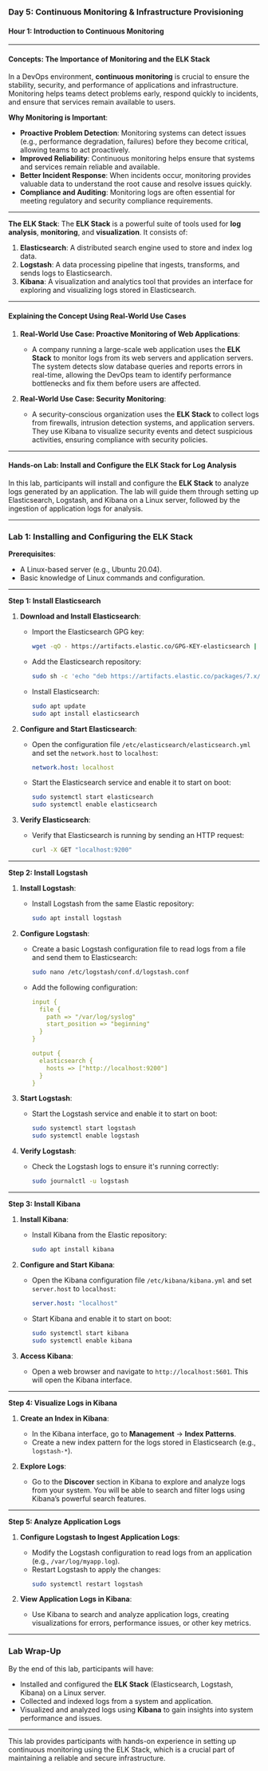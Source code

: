 ### **Day 5: Continuous Monitoring & Infrastructure Provisioning**

#### **Hour 1: Introduction to Continuous Monitoring**

---

#### **Concepts: The Importance of Monitoring and the ELK Stack**

In a DevOps environment, **continuous monitoring** is crucial to ensure the stability, security, and performance of applications and infrastructure. Monitoring helps teams detect problems early, respond quickly to incidents, and ensure that services remain available to users.

**Why Monitoring is Important**:
- **Proactive Problem Detection**: Monitoring systems can detect issues (e.g., performance degradation, failures) before they become critical, allowing teams to act proactively.
- **Improved Reliability**: Continuous monitoring helps ensure that systems and services remain reliable and available.
- **Better Incident Response**: When incidents occur, monitoring provides valuable data to understand the root cause and resolve issues quickly.
- **Compliance and Auditing**: Monitoring logs are often essential for meeting regulatory and security compliance requirements.

---

**The ELK Stack**:
The **ELK Stack** is a powerful suite of tools used for **log analysis**, **monitoring**, and **visualization**. It consists of:
1. **Elasticsearch**: A distributed search engine used to store and index log data.
2. **Logstash**: A data processing pipeline that ingests, transforms, and sends logs to Elasticsearch.
3. **Kibana**: A visualization and analytics tool that provides an interface for exploring and visualizing logs stored in Elasticsearch.

---

#### **Explaining the Concept Using Real-World Use Cases**

1. **Real-World Use Case: Proactive Monitoring of Web Applications**:
   - A company running a large-scale web application uses the **ELK Stack** to monitor logs from its web servers and application servers. The system detects slow database queries and reports errors in real-time, allowing the DevOps team to identify performance bottlenecks and fix them before users are affected.
   
2. **Real-World Use Case: Security Monitoring**:
   - A security-conscious organization uses the **ELK Stack** to collect logs from firewalls, intrusion detection systems, and application servers. They use Kibana to visualize security events and detect suspicious activities, ensuring compliance with security policies.

---

#### **Hands-on Lab: Install and Configure the ELK Stack for Log Analysis**

In this lab, participants will install and configure the **ELK Stack** to analyze logs generated by an application. The lab will guide them through setting up Elasticsearch, Logstash, and Kibana on a Linux server, followed by the ingestion of application logs for analysis.

---

### **Lab 1: Installing and Configuring the ELK Stack**

**Prerequisites**:
- A Linux-based server (e.g., Ubuntu 20.04).
- Basic knowledge of Linux commands and configuration.

---

**Step 1: Install Elasticsearch**

1. **Download and Install Elasticsearch**:
   - Import the Elasticsearch GPG key:
     ```bash
     wget -qO - https://artifacts.elastic.co/GPG-KEY-elasticsearch | sudo apt-key add -
     ```
   - Add the Elasticsearch repository:
     ```bash
     sudo sh -c 'echo "deb https://artifacts.elastic.co/packages/7.x/apt stable main" > /etc/apt/sources.list.d/elastic-7.x.list'
     ```
   - Install Elasticsearch:
     ```bash
     sudo apt update
     sudo apt install elasticsearch
     ```

2. **Configure and Start Elasticsearch**:
   - Open the configuration file `/etc/elasticsearch/elasticsearch.yml` and set the `network.host` to `localhost`:
     ```yaml
     network.host: localhost
     ```
   - Start the Elasticsearch service and enable it to start on boot:
     ```bash
     sudo systemctl start elasticsearch
     sudo systemctl enable elasticsearch
     ```

3. **Verify Elasticsearch**:
   - Verify that Elasticsearch is running by sending an HTTP request:
     ```bash
     curl -X GET "localhost:9200"
     ```

---

**Step 2: Install Logstash**

1. **Install Logstash**:
   - Install Logstash from the same Elastic repository:
     ```bash
     sudo apt install logstash
     ```

2. **Configure Logstash**:
   - Create a basic Logstash configuration file to read logs from a file and send them to Elasticsearch:
     ```bash
     sudo nano /etc/logstash/conf.d/logstash.conf
     ```
   - Add the following configuration:
     ```yaml
     input {
       file {
         path => "/var/log/syslog"
         start_position => "beginning"
       }
     }

     output {
       elasticsearch {
         hosts => ["http://localhost:9200"]
       }
     }
     ```

3. **Start Logstash**:
   - Start the Logstash service and enable it to start on boot:
     ```bash
     sudo systemctl start logstash
     sudo systemctl enable logstash
     ```

4. **Verify Logstash**:
   - Check the Logstash logs to ensure it's running correctly:
     ```bash
     sudo journalctl -u logstash
     ```

---

**Step 3: Install Kibana**

1. **Install Kibana**:
   - Install Kibana from the Elastic repository:
     ```bash
     sudo apt install kibana
     ```

2. **Configure and Start Kibana**:
   - Open the Kibana configuration file `/etc/kibana/kibana.yml` and set `server.host` to `localhost`:
     ```yaml
     server.host: "localhost"
     ```
   - Start Kibana and enable it to start on boot:
     ```bash
     sudo systemctl start kibana
     sudo systemctl enable kibana
     ```

3. **Access Kibana**:
   - Open a web browser and navigate to `http://localhost:5601`. This will open the Kibana interface.

---

**Step 4: Visualize Logs in Kibana**

1. **Create an Index in Kibana**:
   - In the Kibana interface, go to **Management** → **Index Patterns**.
   - Create a new index pattern for the logs stored in Elasticsearch (e.g., `logstash-*`).

2. **Explore Logs**:
   - Go to the **Discover** section in Kibana to explore and analyze logs from your system. You will be able to search and filter logs using Kibana’s powerful search features.

---

**Step 5: Analyze Application Logs**

1. **Configure Logstash to Ingest Application Logs**:
   - Modify the Logstash configuration to read logs from an application (e.g., `/var/log/myapp.log`).
   - Restart Logstash to apply the changes:
     ```bash
     sudo systemctl restart logstash
     ```

2. **View Application Logs in Kibana**:
   - Use Kibana to search and analyze application logs, creating visualizations for errors, performance issues, or other key metrics.

---

### **Lab Wrap-Up**

By the end of this lab, participants will have:
- Installed and configured the **ELK Stack** (Elasticsearch, Logstash, Kibana) on a Linux server.
- Collected and indexed logs from a system and application.
- Visualized and analyzed logs using **Kibana** to gain insights into system performance and issues.

---

This lab provides participants with hands-on experience in setting up continuous monitoring using the ELK Stack, which is a crucial part of maintaining a reliable and secure infrastructure. 
